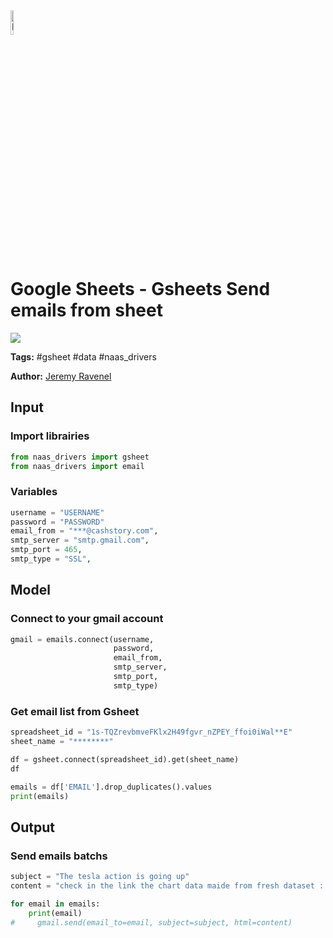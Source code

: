 <img width="10%" alt="Naas" src="https://landen.imgix.net/jtci2pxwjczr/assets/5ice39g4.png?w=160"/>

# Google Sheets - Gsheets Send emails from sheet
<a href="https://app.naas.ai/user-redirect/naas/downloader?url=https://raw.githubusercontent.com/jupyter-naas/awesome-notebooks/master/Google%20Sheets/Gsheets_Send_emails_from_sheet.ipynb" target="_parent"><img src="https://naasai-public.s3.eu-west-3.amazonaws.com/open_in_naas.svg"/></a>

**Tags:** #gsheet #data #naas_drivers

**Author:** [Jeremy Ravenel](https://www.linkedin.com/in/ACoAAAJHE7sB5OxuKHuzguZ9L6lfDHqw--cdnJg/)

## Input

### Import librairies


```python
from naas_drivers import gsheet
from naas_drivers import email
```

### Variables


```python
username = "USERNAME"
password = "PASSWORD"
email_from = "***@cashstory.com",
smtp_server = "smtp.gmail.com",
smtp_port = 465,
smtp_type = "SSL",
```

## Model

### Connect to your gmail account


```python
gmail = emails.connect(username,
                       password,
                       email_from,
                       smtp_server,
                       smtp_port,
                       smtp_type)
```

### Get email list from Gsheet


```python
spreadsheet_id = "1s-TQZrevbmveFKlx2H49fgvr_nZPEY_ffoi0iWal**E"
sheet_name = "********"

df = gsheet.connect(spreadsheet_id).get(sheet_name)
df
```


```python
emails = df['EMAIL'].drop_duplicates().values
print(emails)
```

## Output

### Send emails batchs


```python
subject = "The tesla action is going up"
content = "check in the link the chart data maide from fresh dataset : [LINK]"

for email in emails:
    print(email)
#     gmail.send(email_to=email, subject=subject, html=content)
```
